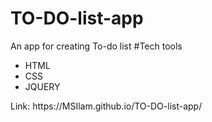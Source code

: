 # TO-DO-list-app
An app for creating To-do list
 #Tech tools
 <ul>
  <li>HTML</li>
  <li>CSS</li>
  <li>JQUERY</li>
 </ul>
 <p>Link: https://MSIlam.github.io/TO-DO-list-app/</p>
